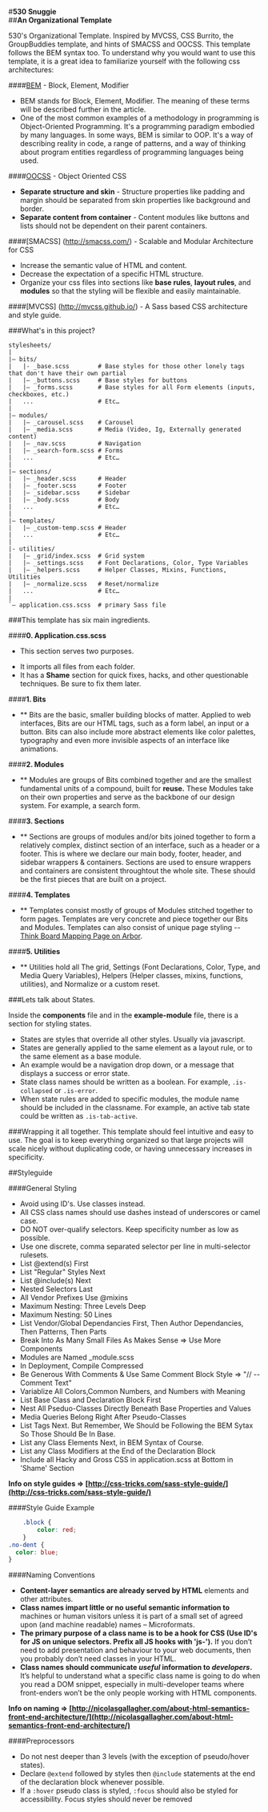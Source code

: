 #**530 Snuggie**  
##**An Organizational Template**


530's Organizational Template. Inspired by MVCSS, CSS Burrito, the GroupBuddies template, and hints of SMACSS and OOCSS. This template follows the BEM syntax too. To understand why you would want to use this template, it is a great idea to familiarize yourself with the following css architectures:  

####[BEM](http://bem.info/method/) - Block, Element, Modifier

* BEM stands for Block, Element, Modifier. The meaning of these terms will be described further in the article.
* One of the most common examples of a methodology in programming is Object-Oriented Programming. It's a programming paradigm embodied by many languages. In some ways, BEM is similar to OOP. It's a way of describing reality in code, a range of patterns, and a way of thinking about program entities regardless of programming languages being used. 

####[OOCSS](http://oocss.org/) - Object Oriented CSS

* **Separate structure and skin** - Structure properties like padding and margin should be separated from skin properties like background and border.
* **Separate content from container** - Content modules like buttons and lists should not be dependent on their parent containers.  

####[SMACSS] (http://smacss.com/) - Scalable and Modular Architecture for CSS

* Increase the semantic value of HTML and content.
* Decrease the expectation of a specific HTML structure. 
* Organize your css files into sections like **base rules**, **layout rules**, and **modules** so that the styling will be flexible and easily maintainable.

####[MVCSS] (http://mvcss.github.io/) - A Sass based CSS architecture and style guide.  

###What's in this project?
```
stylesheets/ 
|
|– bits/ 
|   |- _base.scss        # Base styles for those other lonely tags that don't have their own partial
|   |– _buttons.scss     # Base styles for buttons
|   |– _forms.scss       # Base styles for all Form elements (inputs, checkboxes, etc.)
|   ...                  # Etc… 
| 
|– modules/ 
|   |– _carousel.scss    # Carousel 
|   |– _media.scss       # Media (Video, Ig, Externally generated content)
|   |– _nav.scss         # Navigation 
|   |– _search-form.scss # Forms 
|   ...                  # Etc… 
|
|– sections/ 
|   |– _header.scss      # Header 
|   |– _footer.scss      # Footer 
|   |– _sidebar.scss     # Sidebar 
|   |– _body.scss        # Body 
|   ...                  # Etc… 
|
|– templates/ 
|   |– _custom-temp.scss # Header 
|   ...                  # Etc… 
|
|- utilities/
|   |– _grid/index.scss  # Grid system 
|   |– _settings.scss    # Font Declarations, Color, Type Variables
|   |– _helpers.scss     # Helper Classes, Mixins, Functions, Utilities
|   |– _normalize.scss   # Reset/normalize 
|   ...                  # Etc… 
| 
`– application.css.scss  # primary Sass file 
```

###This template has six main ingredients.  

####**0.  Application.css.scss**
- This section serves two purposes.  
* It imports all files from each folder.  
* It has a **Shame** section for quick fixes, hacks, and other questionable techniques.  Be sure to fix them later.

####**1.  Bits**
* ** Bits are the basic, smaller building blocks of matter. Applied to web interfaces, Bits are our HTML tags, such as a form label, an input or a button.
Bits can also include more abstract elements like color palettes, typography and even more invisible aspects of an interface like animations.

####**2.  Modules**
* ** Modules are groups of Bits combined together and are the smallest fundamental units of a compound, built for **reuse.** These Modules take on their own properties and serve as the backbone of our design system. For example, a search form.

####**3.  Sections**
* ** Sections are groups of modules and/or bits joined together to form a relatively complex, distinct section of an interface, such as a header or a footer. This is where we declare our main body, footer, header, and sidebar wrappers & containers. Sections are used to ensure wrappers and containers are consistent throughtout the whole site. These should be the first pieces that are built on a project. 

####**4.  Templates**
* ** Templates consist mostly of groups of Modules stitched together to form pages. Templates are very concrete and piece together our Bits and Modules. Templates can also consist of unique page styling --  [Think Board Mapping Page on Arbor](http://arborcollective.com/snowboards/board-mapping/ "Board Mapping Page"). 

####**5.  Utilities**
* ** Utilities hold all The grid, Settings (Font Declarations, Color, Type, and Media Query Variables), Helpers (Helper classes, mixins, functions, utilities), and Normalize or a custom reset. 

###Lets talk about States.

Inside the **components** file and in the **example-module** file, there is a section for styling states.

* States are styles that override all other styles.  Usually via javascript.  
* States are generally applied to the same element as a layout rule, or to the same element as a base module.
* An example would be a navigation drop down, or a message that displays a success or error state. 
* State class names should be written as a boolean.  For example, ```.is-collapsed``` or ```.is-error```.
* When state rules are added to specific modules, the module name should be included in the classname.  For example, an active tab state could be written as ```.is-tab-active```.

###Wrapping it all together.
This template should feel intuitive and easy to use.  The goal is to keep everything organized so that large projects will scale nicely without duplicating code, or having unnecessary increases in specificity.

<!-- ##Setup
To make adding new modules easy, css-burrito has a shell script that will add new modules for you.

**To use this feature:**  

Open up the command line, and navigate to the project root.  

``` cd ~/Desktop/css-burrito-master```

Then run the following command   

``` ./setup.sh```  

This will only need to be done once.  

After that,  navigate to the modules folder in any project that has a ```burrito.sh``` file.  

```cd path/to/project/stylesheets/modules```

From here, in the command line, you can type  

```burrito example-module ```

This will create a file with some default comments, in this case named ```_example-module.scss``` and import it into the main ```_modules.scss``` file for you.  
 -->
##Styleguide

####General Styling  
* Avoid using ID's.  Use classes instead.
* All CSS class names should use dashes instead of underscores or camel case.
* DO NOT over-qualify selectors.  Keep specificity number as low as possible.
* Use one discrete, comma separated selector per line in multi-selector rulesets.
* List @extend(s) First
* List "Regular" Styles Next
* List @include(s) Next
* Nested Selectors Last
* All Vendor Prefixes Use @mixins
* Maximum Nesting: Three Levels Deep
* Maximum Nesting: 50 Lines
* List Vendor/Global Dependancies First, Then Author Dependancies, Then Patterns, Then Parts
* Break Into As Many Small Files As Makes Sense => Use More Components
* Modules are Named _module.scss
* In Deployment, Compile Compressed
* Be Generous With Comments & Use Same Comment Block Style => "// -- Comment Text"
* Variablize All Colors,Common Numbers, and Numbers with Meaning
* List Base Class and Declaration Block First
* Nest All Pseduo-Classes Directly Beneath Base Properties and Values
* Media Queries Belong Right After Pseudo-Classes
* List Tags Next. But Remember, We Should be Following the BEM Sytax So Those Should Be In Base. 
* List any Class Elements Next, in BEM Syntax of Course.
* List any Class Modifiers at the End of the Declaration Block
* Include all Hacky and Gross CSS in application.scss at Bottom in 'Shame' Section

**Info on style guides => [http://css-tricks.com/sass-style-guide/](http://css-tricks.com/sass-style-guide/)**

####Style Guide Example
```css
    .block {
        color: red;
    }
.no-dent {
  color: blue;
}
```

####Naming Conventions
* **Content-layer semantics are already served by HTML** elements and other attributes.
* **Class names impart little or no useful semantic information to** machines or human visitors unless it is part of a small set of agreed upon (and machine readable) names – Microformats.
* **The primary purpose of a class name is to be a hook for CSS (Use ID's for JS on unique selectors. Prefix all JS hooks with 'js-').** If you don’t need to add presentation and behaviour to your web documents, then you probably don’t need classes in your HTML.
* **Class names should communicate _useful_ information to _developers_.** It’s helpful to understand what a specific class name is going to do when you read a DOM snippet, especially in multi-developer teams where front-enders won’t be the only people working with HTML components.

**Info on naming => [http://nicolasgallagher.com/about-html-semantics-front-end-architecture/](http://nicolasgallagher.com/about-html-semantics-front-end-architecture/)**

####Preprocessors 
* Do not nest deeper than 3 levels (with the exception of pseudo/hover states).
* Declare ```@extend``` followed by styles then ```@include``` statements at the end of the declaration block whenever possible.
* If a ```:hover``` pseudo class is styled, ```:focus``` should also be styled for accessibility. Focus styles should never be removed
